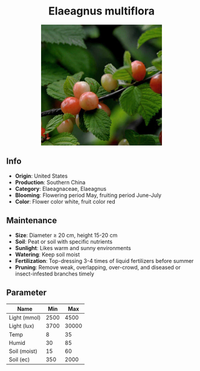 <h1 align='center'>Elaeagnus multiflora</h1>
<p align="center">
    <img 
        align='center'
        width='320'
        src="../images/elaeagnus multiflora.png" 
        alt='Elaeagnus multiflora' />
</p>

## Info

 - **Origin**: United States
 - **Production**: Southern China
 - **Category**: Elaeagnaceae, Elaeagnus
 - **Blooming**: Flowering period May, fruiting period June-July
 - **Color**: Flower color white, fruit color red

## Maintenance

 - **Size**: Diameter ≥ 20 cm, height 15-20 cm
 - **Soil**: Peat or soil with specific nutrients
 - **Sunlight**: Likes warm and sunny environments
 - **Watering**: Keep soil moist
 - **Fertilization**: Top-dressing 3-4 times of liquid fertilizers before summer
 - **Pruning**: Remove weak, overlapping, over-crowd, and diseased or insect-infested branches timely

## Parameter

| Name         | Min  | Max   |
|--------------|------|-------|
| Light (mmol) | 2500 | 4500  |
| Light (lux)  | 3700 | 30000 |
| Temp         | 8    | 35    |
| Humid        | 30   | 85    |
| Soil (moist) | 15   | 60    |
| Soil (ec)    | 350  | 2000  |